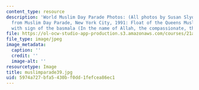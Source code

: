 ```yaml
---
content_type: resource
description: 'World Muslim Day Parade Photos: (All photos by Susan Slyomovics): Photos
  from Muslim Day Parade, New York City, 1991: Float of the Queens Muslim Center,
  with sign of the basmala (In the name of Allah, the compassionate, the merciful).'
file: https://ol-ocw-studio-app-production.s3.amazonaws.com/courses/21a-453-anthropology-of-the-middle-east-spring-2004/5974a727bfa5430bf0dd1fefcea86ec1_muslimparade39.jpg
file_type: image/jpeg
image_metadata:
  caption: ''
  credit: ''
  image-alt: ''
resourcetype: Image
title: muslimparade39.jpg
uid: 5974a727-bfa5-430b-f0dd-1fefcea86ec1
---
```

